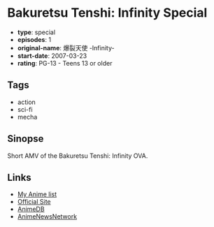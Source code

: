 # Bakuretsu Tenshi: Infinity Special

-   **type**: special
-   **episodes**: 1
-   **original-name**: 爆裂天使 -Infinity-
-   **start-date**: 2007-03-23
-   **rating**: PG-13 - Teens 13 or older

## Tags

-   action
-   sci-fi
-   mecha

## Sinopse

Short AMV of the Bakuretsu Tenshi: Infinity OVA.

## Links

-   [My Anime list](https://myanimelist.net/anime/2212/Bakuretsu_Tenshi__Infinity_Special)
-   [Official Site](http://www.baku-ten.net/)
-   [AnimeDB](http://anidb.info/perl-bin/animedb.pl?show=anime&aid=3386)
-   [AnimeNewsNetwork](http://www.animenewsnetwork.com/encyclopedia/anime.php?id=5477)
